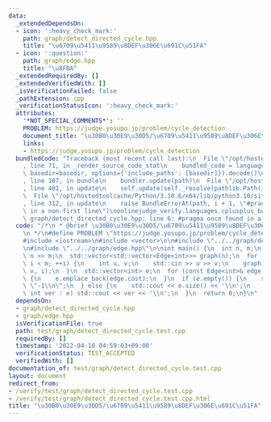 ```yaml
---
data:
  _extendedDependsOn:
  - icon: ':heavy_check_mark:'
    path: graph/detect_directed_cycle.hpp
    title: "\u6709\u5411\u9589\u8DEF\u306E\u691C\u51FA"
  - icon: ':question:'
    path: graph/edge.hpp
    title: "\u8FBA"
  _extendedRequiredBy: []
  _extendedVerifiedWith: []
  _isVerificationFailed: false
  _pathExtension: cpp
  _verificationStatusIcon: ':heavy_check_mark:'
  attributes:
    '*NOT_SPECIAL_COMMENTS*': ''
    PROBLEM: https://judge.yosupo.jp/problem/cycle_detection
    document_title: "\u30B0\u30E9\u30D5/\u6709\u5411\u9589\u8DEF\u306E\u691C\u51FA"
    links:
    - https://judge.yosupo.jp/problem/cycle_detection
  bundledCode: "Traceback (most recent call last):\n  File \"/opt/hostedtoolcache/Python/3.10.6/x64/lib/python3.10/site-packages/onlinejudge_verify/documentation/build.py\"\
    , line 71, in _render_source_code_stat\n    bundled_code = language.bundle(stat.path,\
    \ basedir=basedir, options={'include_paths': [basedir]}).decode()\n  File \"/opt/hostedtoolcache/Python/3.10.6/x64/lib/python3.10/site-packages/onlinejudge_verify/languages/cplusplus.py\"\
    , line 187, in bundle\n    bundler.update(path)\n  File \"/opt/hostedtoolcache/Python/3.10.6/x64/lib/python3.10/site-packages/onlinejudge_verify/languages/cplusplus_bundle.py\"\
    , line 401, in update\n    self.update(self._resolve(pathlib.Path(included), included_from=path))\n\
    \  File \"/opt/hostedtoolcache/Python/3.10.6/x64/lib/python3.10/site-packages/onlinejudge_verify/languages/cplusplus_bundle.py\"\
    , line 312, in update\n    raise BundleErrorAt(path, i + 1, \"#pragma once found\
    \ in a non-first line\")\nonlinejudge_verify.languages.cplusplus_bundle.BundleErrorAt:\
    \ graph/detect_directed_cycle.hpp: line 6: #pragma once found in a non-first line\n"
  code: "/*\n * @brief \u30B0\u30E9\u30D5/\u6709\u5411\u9589\u8DEF\u306E\u691C\u51FA\
    \n */\n#define PROBLEM \"https://judge.yosupo.jp/problem/cycle_detection\"\n\n\
    #include <iostream>\n#include <vector>\n\n#include \"../../graph/detect_directed_cycle.hpp\"\
    \n#include \"../../graph/edge.hpp\"\n\nint main() {\n  int n, m;\n  std::cin >>\
    \ n >> m;\n  std::vector<std::vector<Edge<int>>> graph(n);\n  for (int i = 0;\
    \ i < m; ++i) {\n    int u, v;\n    std::cin >> u >> v;\n    graph[u].emplace_back(u,\
    \ v, i);\n  }\n  std::vector<int> e;\n  for (const Edge<int>& edge : detect_directed_cycle(graph))\
    \ {\n    e.emplace_back(edge.cost);\n  }\n  if (e.empty()) {\n    std::cout <<\
    \ \"-1\\n\";\n  } else {\n    std::cout << e.size() << '\\n';\n    for (const\
    \ int ver : e) std::cout << ver << '\\n';\n  }\n  return 0;\n}\n"
  dependsOn:
  - graph/detect_directed_cycle.hpp
  - graph/edge.hpp
  isVerificationFile: true
  path: test/graph/detect_directed_cycle.test.cpp
  requiredBy: []
  timestamp: '2022-04-18 04:59:03+09:00'
  verificationStatus: TEST_ACCEPTED
  verifiedWith: []
documentation_of: test/graph/detect_directed_cycle.test.cpp
layout: document
redirect_from:
- /verify/test/graph/detect_directed_cycle.test.cpp
- /verify/test/graph/detect_directed_cycle.test.cpp.html
title: "\u30B0\u30E9\u30D5/\u6709\u5411\u9589\u8DEF\u306E\u691C\u51FA"
---
```

